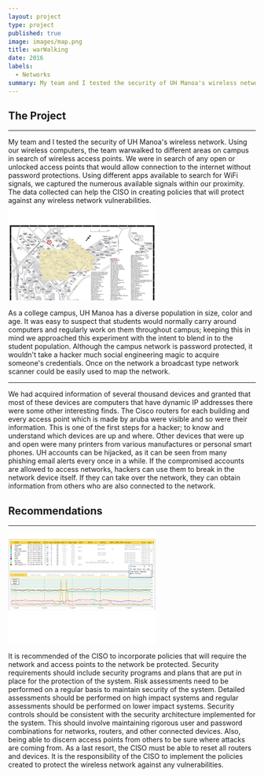 ```yaml
---
layout: project
type: project
published: true
image: images/map.png 
title: warWalking	
date: 2016
labels:
  - Networks   
summary: My team and I tested the security of UH Manoa's wireless network.  
---
```


## The Project
<hr>
My team and I tested the security of UH Manoa's wireless network.  Using 
our wireless computers, the team warwalked to different areas on campus 
in search of wireless access points.  We were in search of any open or 
unlocked access points that would allow connection to the internet 
without password protections.  Using different apps available to search 
for WiFi signals, we captured the numerous available signals within our 
proximity.  The data collected can help the CISO in creating policies 
that will protect against any wireless network vulnerabilities.   

<img class="ui medium centered image" src="../images/map.png">

As a college campus, UH Manoa has a diverse population in size, 
color and age. It was easy to suspect that students would normally carry 
around computers and regularly work on them throughout campus; keeping 
this in mind we approached this experiment with the intent to blend in to 
the student population. Although the campus network is password protected, 
it wouldn't take a hacker much social engineering magic to acquire 
someone's credentials. Once on the network a broadcast type network 
scanner could be easily used to map the network.
<hr>

We had acquired information of several thousand devices and granted 
that most of these devices are computers that have dynamic IP addresses 
there were some other interesting finds. The Cisco routers for each 
building and every access point which is made by aruba were visible and 
so were their information. This is one of the first steps for a hacker; 
to know and understand which devices are up and where. Other devices that 
were up and open were many printers from various manufactures or personal 
smart phones.
	UH accounts can be hijacked, as it can be seen from many phishing 
email alerts every once in a while. If the compromised accounts are 
allowed to access networks, hackers can use them to break in the network 
device itself. If they can take over the network, they can obtain 
information from others who are also connected to the network.

## Recommendations
<hr>

<img class="ui medium centered image" src="../images/warWalkingData.png">


It is recommended of the CISO to incorporate policies that will
require the network and access points to the network be protected. 
Security requirements should include security programs and plans that are 
put in place for the protection of the system. Risk assessments need to 
be performed on a regular basis to maintain security of the system. 
Detailed assessments should be performed on high impact systems and 
regular assessments should be performed on lower impact systems. Security 
controls should be consistent with the security architecture implemented 
for the system. 
       This should involve maintaining rigorous user and password 
combinations for networks, routers, and other connected devices. Also, 
being able to discern access points from others to be sure where attacks 
are coming from. As a last resort, the CISO must be able to reset all 
routers and devices. It is the responsibility of the CISO to implement 
the policies created to protect the wireless network against any 
vulnerabilities.

